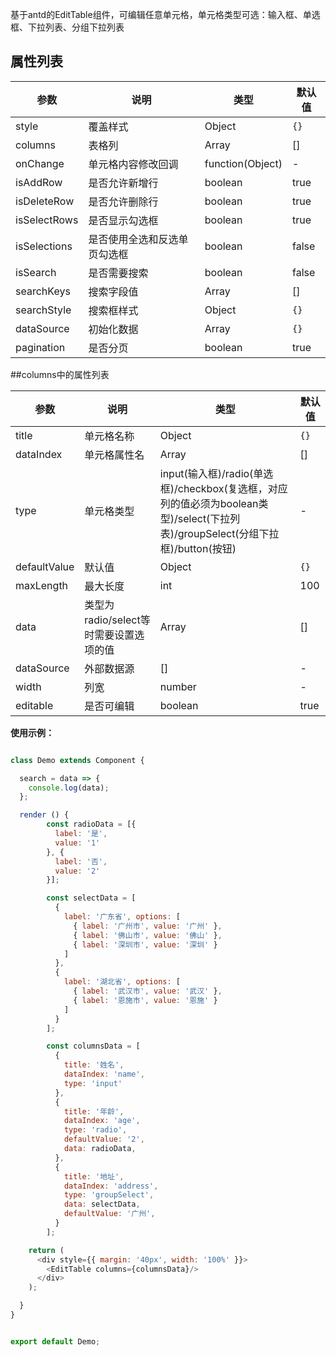 基于antd的EditTable组件，可编辑任意单元格，单元格类型可选：输入框、单选框、下拉列表、分组下拉列表

## 属性列表

参数 | 说明 | 类型 | 默认值
----|------|-----|------
style | 覆盖样式 | Object | `{}`
columns | 表格列 | Array | []
onChange | 单元格内容修改回调 | function(Object) | -
isAddRow | 是否允许新增行 | boolean | true
isDeleteRow | 是否允许删除行 | boolean | true
isSelectRows | 是否显示勾选框 | boolean | true
isSelections | 是否使用全选和反选单页勾选框 | boolean | false
isSearch | 是否需要搜索 | boolean | false
searchKeys | 搜索字段值 | Array | []
searchStyle| 搜索框样式 | Object | `{}`
dataSource | 初始化数据 | Array | `{}`
pagination | 是否分页 | boolean | true

##columns中的属性列表

参数 | 说明 | 类型 | 默认值
----|------|-----|------
title | 单元格名称 | Object | `{}`
dataIndex | 单元格属性名 | Array | []
type | 单元格类型 | input(输入框)/radio(单选框)/checkbox(复选框，对应列的值必须为boolean类型)/select(下拉列表)/groupSelect(分组下拉框)/button(按钮) | -
defaultValue | 默认值 | Object | `{}`
maxLength | 最大长度 | int | 100
data | 类型为radio/select等时需要设置选项的值 | Array | []
dataSource | 外部数据源 | [] | -
width | 列宽 | number | -
editable | 是否可编辑 | boolean | true

**使用示例：**
```javascript

class Demo extends Component {

  search = data => {
    console.log(data);
  };

  render () {
        const radioData = [{
          label: '是',
          value: '1'
        }, {
          label: '否',
          value: '2'
        }];

        const selectData = [
          {
            label: '广东省', options: [
              { label: '广州市', value: '广州' },
              { label: '佛山市', value: '佛山' },
              { label: '深圳市', value: '深圳' }
            ]
          },
          {
            label: '湖北省', options: [
              { label: '武汉市', value: '武汉' },
              { label: '恩施市', value: '恩施' }
            ]
          }
        ];

        const columnsData = [
          {
            title: '姓名',
            dataIndex: 'name',
            type: 'input'
          },
          {
            title: '年龄',
            dataIndex: 'age',
            type: 'radio',
            defaultValue: '2',
            data: radioData,
          },
          {
            title: '地址',
            dataIndex: 'address',
            type: 'groupSelect',
            data: selectData,
            defaultValue: '广州',
          }
        ];

    return (
      <div style={{ margin: '40px', width: '100%' }}>
        <EditTable columns={columnsData}/>
      </div>
    );

  }
}


export default Demo;

```
